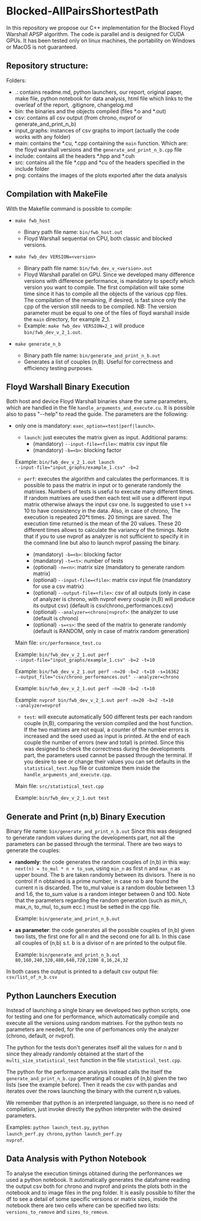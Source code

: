 # Blocked-AllPairsShortestPath

In this repository we propose our C++ implementation for the Blocked Floyd Warshall APSP algorithm. The code is parallel and is designed for CUDA GPUs.
It has been tested only on linux machines, the portability on Windows or MacOS is not guaranteed.

## Repository structure:

Folders:
* .: contains readme.md, python launchers, our report, original paper, make file, python notebook for data analysis, html file which links to the overleaf of the report, .gitignore, changelog.md
* bin: the binaries and the objects compiled (files *.o and *.out)
* csv: contains all csv output (from chrono, nvprof or generate_and_print_n_b)
* input_graphs: instances of csv graphs to import (actually the code works with any folder)
* main: contains the *.cu, *.cpp containing the <code>main</code> function. Which are: the floyd warshall versions and the <code>generate_and_print_n_b.cpp</code> file
* include: contains all the headers *.hpp and *.cuh
* src: contains all the file *.cpp and *cu of the headers specified in the include folder 
* png: contains the images of the plots exported after the data analysis

## Compilation with MakeFile

With the Makefile command is possible to compile:

* <code>make fwb_host</code>
    - Binary path file name: <code>bin/fwb_host.out</code>
    - Floyd Warshall sequential on CPU, both classic and blocked versions.

* <code>make fwb_dev VERSION=\<version\></code>
    - Binary path file name: <code>bin/fwb_dev_v_\<version\>.out</code>
    - Floyd Warshall parallel on GPU. Since we developed many difference versions with difference performance, is mandatory to specify which version you want to compile. The first compilation will take some time since it has to compile all the objects of the various cpp files. The compilation of the remaining, if desired, is fast since only the cpp of the version still needs to be compiled. NB: The version parameter must be equal to one of the files of floyd warshall inside the <code>main</code> directory, for example 2_1.
    - Example: <code>make fwb_dev VERSION=2_1</code> will produce <code>bin/fwb_dev_v_2_1.out</code>.

* <code>make generate_n_b</code>
    - Binary path file name: <code>bin/generate_and_print_n_b.out</code>
    - Generates a list of couples (n,B). Useful for correctness and efficiency testing purposes. 

## Floyd Warshall Binary Execution

Both host and device Floyd Warshall binaries share the same parameters, which are handled in the file <code>handle_arguments_and_execute.cu</code>.
It is possible also to pass "--help" to read the guide.
The parameters are the following:

* only one is mandatory: <code>exec_option=\<test\|perf\|launch></code>.

    - <code>launch</code>: just executes the matrix given as input. Additional params:
        - (mandatory) <code>--input-file=\<file\></code>: matrix csv input file
        - (mandatory) <code>-b=\<b\></code>: blocking factor
        
    Example: <code>bin/fwb_dev_v_2_1.out launch --input-file="input_graphs/example_1.csv" -b=2</code>

    - <code>perf</code>: executes the algorithm and calculates the performances. It is possible to pass the matrix in input or to generate randomly the matrixes. Numbers of tests is useful to execute many different times. If random matrixes are used then each test will use a different input matrix otherwise always the input csv one. Is suggested to use t >= 10 to have consistency in the data. Also, in case of chrono, The execution is repeated 20*t times. 20 timings are saved. The execution time returned is the mean of the 20 values. These 20 different times allows to calculate the variancy of the timings. Note that if you to use nvprof as analyzer is not sufficient to specify it in the command line but also to launch nvprof passing the binary.

        - (mandatory) <code>-b=\<b\></code>: blocking factor
        - (mandatory) <code>-t=\<t\></code>: number of tests
        - (optional)  <code>-n=\<n\></code>: matrix size (mandatory to generate random matrix)
        - (optional)  <code>--input-file=\<file\></code>: matrix csv input file (mandatory for use a csv matrix) 
        - (optional)  <code>--output-file=\<file\></code>: csv of all outputs (only in case of analyzer is chrono, with nvprof every couple (n,B) will produce its output csv) (default is csv/chrono_performances.csv)
        - (optional)  <code>--analyzer=\<chrono\|nvprof\></code>: the analyzer to use (default is chrono)
        - (optional)  <code>-s=\<s\></code>: the seed of the matrix to generate randomly (default is RANDOM, only in case of matrix random generation)

    Main file: <code>src/performance_test.cu</code>
        
    Example: <code>bin/fwb_dev_v_2_1.out perf --input-file="input_graphs/example_1.csv" -b=2 -t=10</code>
        
    Example: <code>bin/fwb_dev_v_2_1.out perf -n=20 -b=2 -t=10 -s=16362 --output_file="csv/chrono_performances.out" --analyzer=chrono</code>
        
    Example: <code>bin/fwb_dev_v_2_1.out perf -n=20 -b=2 -t=10</code>
    
    Example: <code>nvprof bin/fwb_dev_v_2_1.out perf -n=20 -b=2 -t=10 --analyzer=nvprof</code>

    - <code>test</code>: will execute automatically 500 different tests per each random couple (n,B), comparing the version compiled and the host function. If the two matrixes are not equal, a counter of the number errors is increased and the seed used as input is printed. At the end of each couple the number of errors (new and total) is printed. Since this was designed to check the correctness during the developments part, the parameters used cannot be passed through the terminal. If you desire to see or change their values you can set defaults in the <code>statistical_test.hpp</code> file or customize them inside the <code>handle_arguments_and_execute.cpp</code>. 
        
    Main file: <code>src/statistical_test.cpp</code>

    Example: <code>bin/fwb_dev_v_2_1.out test</code>

## Generate and Print (n,b) Binary Execution
Binary file name: <code>bin/generate_and_print_n_b.out</code>
Since this was designed to generate random values during the developments part, not all the parameters can be passed through the terminal. There are two ways to generate the couples:
* **randomly**: the code generates the random couples of (n,b) in this way: <code>next(n) = to_mul * n + to_sum</code>, using <code>min_n</code> as first n and <code>max_n</code> as upper bound. The b are taken randomly between its divisors. There is no control if n obtained is a prime number, in case no b are found the current n is discarded. The to_mul value is a random double between 1.3 and 1.6, the to_sum value is a random integer between 0 and 100. Note that the parameters regarding the random generation (such as min_n, max_n, to_mul, to_sum ecc.) must be setted in the cpp file. 
   
    Example: <code>bin/generate_and_print_n_b.out</code>

* **as parameter**: the code generates all the possible couples of (n,b) given two lists, the first one for all n and the second one for all b.
In this case all couples of (n,b) s.t. b is a divisor of n are printed to the output file.
    
    Example: <code>bin/generate_and_print_n_b.out 80,160,240,320,480,640,720,1200 8,16,24,32</code>
    
In both cases the output is printed to a default csv output file: <code>csv/list_of_n_b.csv</code>

## Python Launchers Execution

Instead of launching a single binary we developed two python scripts, one for testing and one for performance, which automatically compile and execute all the versions using random matrixes. For the python tests no parameters are needed, for the one of perfomances only the analyzer (chrono, default, or nvprof).

The python for the tests don't generates itself all the values for n and b since they already randomly obtained at the start of the <code>multi_size_statistical_test</code> function in the file <code>statistical_test.cpp</code>.

The python for the performance analysis instead calls the itself the <code>generate_and_print_n_b.cpp</code> generating all couples of (n,b) given the two lists (see the example before).
Then it reads the csv with pandas and iterates over the rows launching the binary with the current n,b values.

We remember that python is an interpreted language, so there is no need of compilation, just invoke directly the python interpreter with the desired parameters.

Examples:
<code>python launch_test.py</code>,
<code>python launch_perf.py chrono</code>,
<code>python launch_perf.py nvprof</code>.

## Data Analysis with Python Notebook
To analyse the execution timings obtained during the performances we used a python notebook.
It automatically generates the dataframe reading the output csv both for chrono and nvprof and prints the plots both in the notebook and to image files in the png folder.
It is easily possible to filter the df to see a detail of some specific versions or matrix sizes, inside the notebook there are two cells where can be specified two lists: <code>versions_to_remove</code> and <code>sizes_to_remove</code>.
